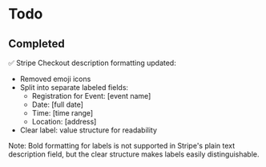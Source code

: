 # Todo

## Completed
✅ Stripe Checkout description formatting updated:
- Removed emoji icons
- Split into separate labeled fields:
  - Registration for Event: [event name]
  - Date: [full date]
  - Time: [time range]
  - Location: [address]
- Clear label: value structure for readability

Note: Bold formatting for labels is not supported in Stripe's plain text description field, but the clear structure makes labels easily distinguishable.
